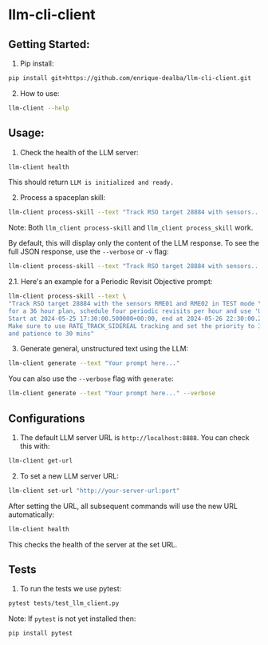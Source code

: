 # llm-cli-client

## Getting Started:

1. Pip install:
```bash
pip install git+https://github.com/enrique-dealba/llm-cli-client.git
```

2. How to use:
```bash
llm-client --help
```

## Usage:

1. Check the health of the LLM server:

```bash
llm-client health
```

This should return `LLM is initialized and ready.`

2. Process a spaceplan skill:

```bash
llm-client process-skill --text "Track RSO target 28884 with sensors..."
```

Note: Both `llm_client process-skill` and `llm_client process_skill` work.

By default, this will display only the content of the LLM response. To see the full JSON response, use the `--verbose` or `-v` flag:

```bash
llm-client process-skill --text "Track RSO target 28884 with sensors..." --verbose
```

2.1. Here's an example for a Periodic Revisit Objective prompt:

```bash
llm-client process-skill --text \
"Track RSO target 28884 with the sensors RME01 and RME02 in TEST mode \
for a 36 hour plan, schedule four periodic revisits per hour and use 'U' markings. \
Start at 2024-05-25 17:30:00.500000+00:00, end at 2024-05-26 22:30:00.250000+00:00. \
Make sure to use RATE_TRACK_SIDEREAL tracking and set the priority to 3, \
and patience to 30 mins"
```

3. Generate general, unstructured text using the LLM:

```bash
llm-client generate --text "Your prompt here..."
```

You can also use the `--verbose` flag with `generate`:

```bash
llm-client generate --text "Your prompt here..." --verbose
```

## Configurations

1. The default LLM server URL is `http://localhost:8888`. You can check this with:

```bash
llm-client get-url
```

2. To set a new LLM server URL:

```bash
llm-client set-url "http://your-server-url:port"
```

After setting the URL, all subsequent commands will use the new URL automatically:

```bash
llm-client health
```

This checks the health of the server at the set URL.


## Tests

1. To run the tests we use pytest:

```bash
pytest tests/test_llm_client.py
```

Note: If `pytest` is not yet installed then:

```bash
pip install pytest
```
